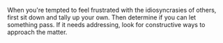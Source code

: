 When you're tempted to feel frustrated with the idiosyncrasies of others, first sit down and tally up your own. Then determine if you can let something pass. If it needs addressing, look for constructive ways to approach the matter.
